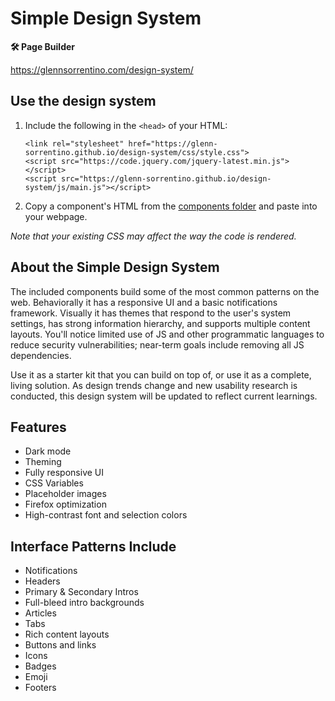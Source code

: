 # Simple Design System

**🛠 Page Builder**

https://glennsorrentino.com/design-system/

## Use the design system

1. Include the following in the `<head>` of your HTML:

    `<link rel="stylesheet" href="https://glenn-sorrentino.github.io/design-system/css/style.css">`  
    `<script src="https://code.jquery.com/jquery-latest.min.js"></script>`  
    `<script src="https://glenn-sorrentino.github.io/design-system/js/main.js"></script>`
  
2. Copy a component's HTML from the [components folder](https://github.com/glenn-sorrentino/design-system/tree/main/components) and paste into your webpage.

_Note that your existing CSS may affect the way the code is rendered._ 

## About the Simple Design System
    
The included components build some of the most common patterns on the web. Behaviorally it has a responsive UI and a basic notifications framework. Visually it has themes that respond to the user's system settings, has strong information hierarchy, and supports multiple content layouts. You'll notice limited use of JS and other programmatic languages to reduce security vulnerabilities; near-term goals include removing all JS dependencies.

Use it as a starter kit that you can build on top of, or use it as a complete, living solution. As design trends change and new usability research is conducted, this design system will be updated to reflect current learnings.

## Features

- Dark mode
- Theming 
- Fully responsive UI
- CSS Variables
- Placeholder images
- Firefox optimization
- High-contrast font and selection colors

## Interface Patterns Include

- Notifications
- Headers
- Primary & Secondary Intros
- Full-bleed intro backgrounds
- Articles
- Tabs
- Rich content layouts
- Buttons and links
- Icons
- Badges
- Emoji
- Footers
